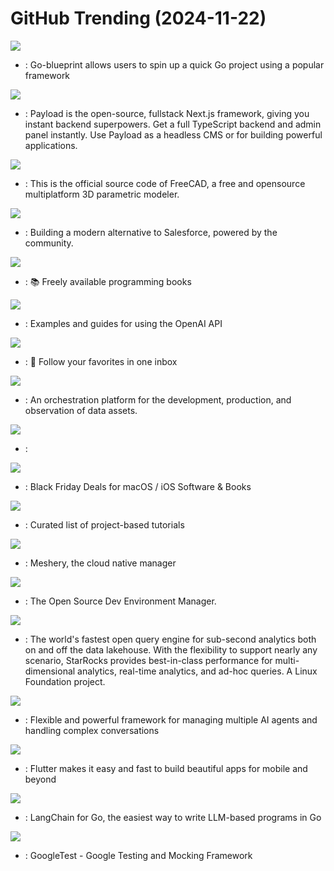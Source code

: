 # GitHub Trending (2024-11-22)

![](https://img.shields.io/badge/Go-New%20244-green?style=flat-square&logo=appveyor)
- [](https://github.comundefined): Go-blueprint allows users to spin up a quick Go project using a popular framework

![](https://img.shields.io/badge/TypeScript-New%20225-green?style=flat-square&logo=appveyor)
- [](https://github.comundefined): Payload is the open-source, fullstack Next.js framework, giving you instant backend superpowers. Get a full TypeScript backend and admin panel instantly. Use Payload as a headless CMS or for building powerful applications.

![](https://img.shields.io/badge/C%2B%2B-New%20316-green?style=flat-square&logo=appveyor)
- [](https://github.comundefined): This is the official source code of FreeCAD, a free and opensource multiplatform 3D parametric modeler.

![](https://img.shields.io/badge/TypeScript-New%20980-green?style=flat-square&logo=appveyor)
- [](https://github.comundefined): Building a modern alternative to Salesforce, powered by the community.

![](https://img.shields.io/badge/HTML-New%20316-green?style=flat-square&logo=appveyor)
- [](https://github.comundefined): 📚 Freely available programming books

![](https://img.shields.io/badge/MDX-New%2028-green?style=flat-square&logo=appveyor)
- [](https://github.comundefined): Examples and guides for using the OpenAI API

![](https://img.shields.io/badge/TypeScript-New%20477-green?style=flat-square&logo=appveyor)
- [](https://github.comundefined): 🧡 Follow your favorites in one inbox

![](https://img.shields.io/badge/Python-New%2010-green?style=flat-square&logo=appveyor)
- [](https://github.comundefined): An orchestration platform for the development, production, and observation of data assets.

![](https://img.shields.io/badge/JavaScript-New%2035-green?style=flat-square&logo=appveyor)
- [](https://github.comundefined): 

![](https://img.shields.io/badge/Swift-New%2024-green?style=flat-square&logo=appveyor)
- [](https://github.comundefined): Black Friday Deals for macOS / iOS Software & Books

![](https://img.shields.io/badge/none-New%20188-green?style=flat-square&logo=appveyor)
- [](https://github.comundefined): Curated list of project-based tutorials

![](https://img.shields.io/badge/JavaScript-New%2012-green?style=flat-square&logo=appveyor)
- [](https://github.comundefined): Meshery, the cloud native manager

![](https://img.shields.io/badge/Go-New%20113-green?style=flat-square&logo=appveyor)
- [](https://github.comundefined): The Open Source Dev Environment Manager.

![](https://img.shields.io/badge/Java-New%2012-green?style=flat-square&logo=appveyor)
- [](https://github.comundefined): The world's fastest open query engine for sub-second analytics both on and off the data lakehouse. With the flexibility to support nearly any scenario, StarRocks provides best-in-class performance for multi-dimensional analytics, real-time analytics, and ad-hoc queries. A Linux Foundation project.

![](https://img.shields.io/badge/TypeScript-New%20333-green?style=flat-square&logo=appveyor)
- [](https://github.comundefined): Flexible and powerful framework for managing multiple AI agents and handling complex conversations

![](https://img.shields.io/badge/Dart-New%2053-green?style=flat-square&logo=appveyor)
- [](https://github.comundefined): Flutter makes it easy and fast to build beautiful apps for mobile and beyond

![](https://img.shields.io/badge/Go-New%2036-green?style=flat-square&logo=appveyor)
- [](https://github.comundefined): LangChain for Go, the easiest way to write LLM-based programs in Go

![](https://img.shields.io/badge/C%2B%2B-New%2028-green?style=flat-square&logo=appveyor)
- [](https://github.comundefined): GoogleTest - Google Testing and Mocking Framework


